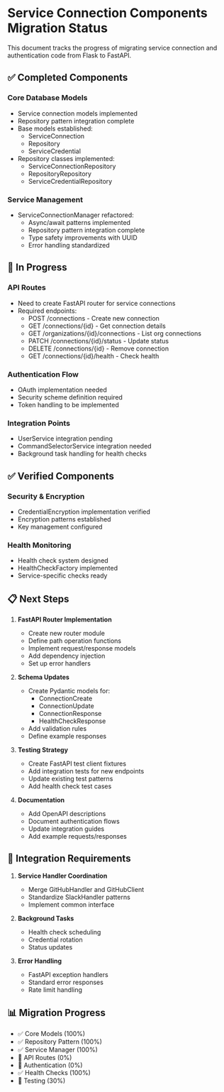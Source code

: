 # Service Connection Components Migration Status

This document tracks the progress of migrating service connection and authentication code from Flask to FastAPI.

## ✅ Completed Components

### Core Database Models
- Service connection models implemented
- Repository pattern integration complete
- Base models established:
  - ServiceConnection
  - Repository
  - ServiceCredential
- Repository classes implemented:
  - ServiceConnectionRepository
  - RepositoryRepository
  - ServiceCredentialRepository

### Service Management
- ServiceConnectionManager refactored:
  - Async/await patterns implemented
  - Repository pattern integration complete
  - Type safety improvements with UUID
  - Error handling standardized

## 🚧 In Progress

### API Routes
- Need to create FastAPI router for service connections
- Required endpoints:
  - POST /connections - Create new connection
  - GET /connections/{id} - Get connection details
  - GET /organizations/{id}/connections - List org connections
  - PATCH /connections/{id}/status - Update status
  - DELETE /connections/{id} - Remove connection
  - GET /connections/{id}/health - Check health

### Authentication Flow
- OAuth implementation needed
- Security scheme definition required
- Token handling to be implemented

### Integration Points
- UserService integration pending
- CommandSelectorService integration needed
- Background task handling for health checks

## ✅ Verified Components

### Security & Encryption
- CredentialEncryption implementation verified
- Encryption patterns established
- Key management configured

### Health Monitoring
- Health check system designed
- HealthCheckFactory implemented
- Service-specific checks ready

## 📋 Next Steps

1. **FastAPI Router Implementation**
   - Create new router module
   - Define path operation functions
   - Implement request/response models
   - Add dependency injection
   - Set up error handlers

2. **Schema Updates**
   - Create Pydantic models for:
     - ConnectionCreate
     - ConnectionUpdate
     - ConnectionResponse
     - HealthCheckResponse
   - Add validation rules
   - Define example responses

3. **Testing Strategy**
   - Create FastAPI test client fixtures
   - Add integration tests for new endpoints
   - Update existing test patterns
   - Add health check test cases

4. **Documentation**
   - Add OpenAPI descriptions
   - Document authentication flows
   - Update integration guides
   - Add example requests/responses

## 🔄 Integration Requirements

1. **Service Handler Coordination**
   - Merge GitHubHandler and GitHubClient
   - Standardize SlackHandler patterns
   - Implement common interface

2. **Background Tasks**
   - Health check scheduling
   - Credential rotation
   - Status updates

3. **Error Handling**
   - FastAPI exception handlers
   - Standard error responses
   - Rate limit handling

## 📊 Migration Progress

- ✅ Core Models (100%)
- ✅ Repository Pattern (100%)
- ✅ Service Manager (100%)
- 🚧 API Routes (0%)
- 🚧 Authentication (0%)
- ✅ Health Checks (100%)
- 🚧 Testing (30%)
